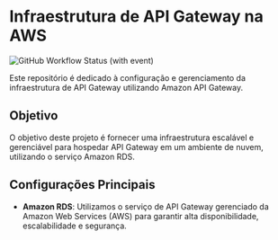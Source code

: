 # Infraestrutura de API Gateway na AWS

![GitHub Workflow Status (with event)](https://img.shields.io/github/actions/workflow/status/FIAP-Grupo56-SOAT1/INFRA_API_GATEWAY_FAST-EATS/main-pipeline.yml?logo=github)

Este repositório é dedicado à configuração e gerenciamento da infraestrutura de API Gateway utilizando Amazon API Gateway.

## Objetivo

O objetivo deste projeto é fornecer uma infraestrutura escalável e gerenciável para hospedar API Gateway em um ambiente de nuvem, utilizando o serviço Amazon RDS.

## Configurações Principais

- **Amazon RDS**: Utilizamos o serviço de API Gateway gerenciado da Amazon Web Services (AWS) para garantir alta disponibilidade, escalabilidade e segurança.
  








